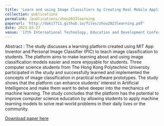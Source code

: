 ```yaml
---
title: 'Learn and using Image Classifiers by Creating Real Mobile Applications'
collection: publications
permalink: /publications/zhou2023learning
paperurl: 'http://daki7711.github.io/files/zhou2023learning.pdf'
date: 2023-03-27
venue: '17th International Technology, Education and Development Conference'
---
```


Abstract : The study discusses a learning platform created using MIT App Inventor and Personal Image Classifier (PIC) to teach image classification to students. The platform aims to make learning about and using image classification models easier and more enjoyable for students. Three computer science students from The Hong Kong Polytechnic University participated in the study and successfully learned and implemented the concepts of image classification in practical software prototypes. The study shows that the platform can enhance students' interest in Artificial Intelligence and make them want to delve deeper into the mechanics of machine learning. The study concludes that the platform has the potential to improve computer science education by allowing students to apply machine learning models to solve real-world problems in their daily lives or the community.

[Download paper here](http://daki7711.github.io/files/zhou2023learning.pdf)
